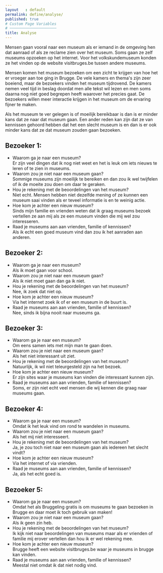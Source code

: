 ```yaml
---
layout   : default
permalink: define/analyse/
published: true
# Custom Page Variables
# ─────────────────────
title: Analyse
---
```


Mensen gaan vooral naar een museum als er iemand in de omgeving hen dat aanraad of als ze reclame zien over het museum. Soms gaan ze zelf museums opzoeken op het internet. Voor het volkskundemuseum konden ze het vinden op de website visitbruges.be tussen andere museums.

Mensen komen het museum bezoeken om een zicht te krijgen van hoe het er vroeger aan toe ging in Brugge. De vele kamers en thema's zijn zeer boeiend, maar de bezoekers vinden het museum tijdrovend. De kamers nemen veel tijd in beslag doordat men alle tekst wil lezen en men soms daarna nog niet goed begrepen heeft waarover het precies gaat. De bezoekers willen meer interactie krijgen in het museum om de ervaring fijner te maken.

Als het museum te ver gelegen is of moeilijk bereikbaar is dan is er minder kans dat ze naar dat museum gaan. Een ander reden kan zijn dat ze van kennissen gehoord hebben dat het een slecht museum is en dan is er ook minder kans dat ze dat museum zouden gaan bezoeken.

Bezoeker 1:
----------
- Waarom ga je naar een museum?  
Er zijn veel dingen dat ik nog niet weet en het is leuk om iets nieuws te leren of te zien in museums.  
- Waarom zou je niet naar een museum gaan?  
Sommige museums zijn moeilijk te bereiken en dan zou ik wel twijfelen of ik de moeite zou doen om daar te geraken.  
- Hou je rekening met de beoordelingen van het museum?  
Niet echt. Mensen hebben niet dezelfde mening of ze kunnen een museum saai vinden als er teveel informatie is en te weinig actie.  
- Hoe kom je achter een nieuw museum?  
Sinds mijn familie en vrienden weten dat ik graag museums bezoek vertellen ze aan mij als ze een museum vinden die mij wel zou interesseren.  
- Raad je museums aan aan vrienden, familie of kennissen?  
Als ik echt een goed museum vind dan zou ik het aanraden aan anderen.

Bezoeker 2:
-----------
- Waarom ga je naar een museum?  
Als ik moet gaan voor school.  
- Waarom zou je niet naar een museum gaan?  
Als ik niet moet gaan dan ga ik niet.  
- Hou je rekening met de beoordelingen van het museum?  
Nee, ik zoek dat niet op.  
- Hoe kom je achter een nieuw museum?  
Via het internet zoek ik of er een museum in de buurt is.  
- Raad je museums aan aan vrienden, familie of kennissen?  
Nee, sinds ik bijna nooit naar museums ga.

Bezoeker 3:
-----------
- Waarom ga je naar een museum?  
Om eens samen iets met mijn man te gaan doen.  
- Waarom zou je niet naar een museum gaan?  
Als het niet interessant uit ziet.  
- Hou je rekening met de beoordelingen van het museum?  
Natuurlijk, ik wil niet teleurgesteld zijn na het bezoek.  
- Hoe kom je achter een nieuw museum?  
Er zijn sites waar je museums kan vinden die interessant kunnen zijn.  
- Raad je museums aan aan vrienden, familie of kennissen?  
Soms, er zijn niet echt veel mensen die wij kennen die graag naar museums gaan.

Bezoeker 4:
-----------
- Waarom ga je naar een museum?  
Omdat ik het leuk vind om rond te wandelen in museums.  
- Waarom zou je niet naar een museum gaan?  
Als het mij niet interesseert. 
- Hou je rekening met de beoordelingen van het museum?  
Ja, je zou toch niet naar een museum gaan als iedereen het slecht vindt?  
- Hoe kom je achter een nieuw museum?  
Via het internet of via vrienden.  
- Raad je museums aan aan vrienden, familie of kennissen?  
Ja, als het echt goed is.

Bezoeker 5:
-----------
- Waarom ga je naar een museum?  
Omdat het als Bruggeling gratis is om museums te gaan bezoeken in Brugge en daar moet ik toch gebruik van maken!  
- Waarom zou je niet naar een museum gaan?  
Als ik geen zin heb.  
- Hou je rekening met de beoordelingen van het museum?  
Ik kijk niet naar beoordelingen van museums maar als er vrienden of familie mij erover vertellen dan hou ik er wel rekening mee.  
- Hoe kom je achter een nieuw museum?  
Brugge heeft een website visitbruges.be waar je museums in brugge kan vinden.  
- Raad je museums aan aan vrienden, familie of kennissen?  
Meestal niet omdat ik dat niet nodig vind.
